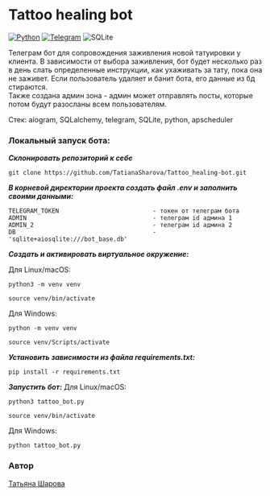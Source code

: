 # **Tattoo healing bot**

[![Python](https://img.shields.io/badge/-Python-464646?style=flat-square&logo=Python)](https://www.python.org/)
[![Telegram](https://img.shields.io/badge/Telegram-2CA5E0?style=for-the-badge&logo=telegram&logoColor=white)](https://core.telegram.org/)
![SQLite](https://a11ybadges.com/badge?logo=sqlite)

Телеграм бот для сопровождения заживления новой татуировки у клиента. В зависимости от выбора заживления, бот будет несколько раз в день слать определенные инструкции, как ухаживать за тату, пока она не заживет.
Если пользователь удаляет и банит бота, его данные из бд стираются.  
Также создана админ зона - админ может отправлять посты, которые потом будут разосланы всем пользователям.

Стек: aiogram, SQLalchemy, telegram, SQLite, python, apscheduler

### Локальный запуск бота:

**_Склонировать репозиторий к себе_**
```
git clone https://github.com/TatianaSharova/Tattoo_healing-bot.git
```
**_В корневой директории проекта создать файл .env и заполнить своими данными:_**
```
TELEGRAM_TOKEN                          - токен от телеграм бота
ADMIN                                   - телеграм id админа 1
ADMIN_2                                 - телеграм id админа 2
DB                                      - 'sqlite+aiosqlite:///bot_base.db'
```
**_Создать и активировать виртуальное окружение:_**

Для Linux/macOS:
```
python3 -m venv venv
```
```
source venv/bin/activate
```
Для Windows:
```
python -m venv venv
```
```
source venv/Scripts/activate
```
**_Установить зависимости из файла requirements.txt:_**
```
pip install -r requirements.txt
```
**_Запустить бот:_**
Для Linux/macOS:
```
python3 tattoo_bot.py
```
```
source venv/bin/activate
```
Для Windows:
```
python tattoo_bot.py
```

### Автор
[Татьяна Шарова](https://github.com/TatianaSharova)
